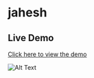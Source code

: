 # jahesh

## Live Demo
[Click here to view the demo](https://your-demo-link.com)

![Alt Text](../jahesh/src/assets/icon/Screenshot%202025-10-19%20192849.png)

